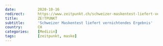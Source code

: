 ```yaml
---
date:          2020-10-16
redirect:      https://www.zeitpunkt.ch/schweizer-maskentest-liefert-vernichtendes-ergebnis
title:         ZE!TPUNKT
subtitle:      'Schweizer Maskentest liefert vernichtendes Ergebnis'
country:       CH
categories:    [Medizin]
tags:          [zeitpunkt, maske]
---
```

